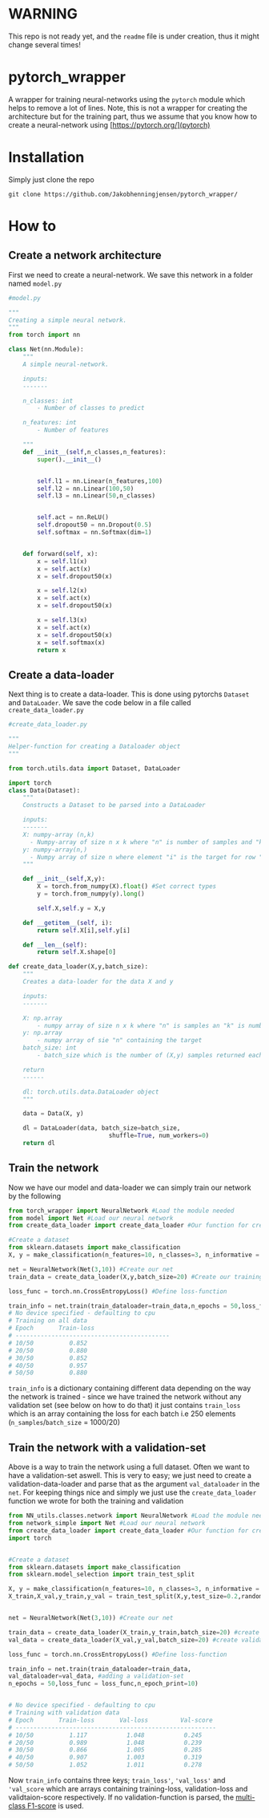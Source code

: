 # WARNING

This repo is not ready yet, and the `readme` file is under creation, thus it might change several times!



# pytorch_wrapper
A wrapper for training neural-networks using the `pytorch` module which helps to remove a lot of lines.
Note, this is not a wrapper for creating the architecture but for the training part, thus we assume that you know how to create a neural-network using [https://pytorch.org/](pytorch)




# Installation

Simply just clone the repo

`git clone https://github.com/Jakobhenningjensen/pytorch_wrapper/`

# How to

## Create a network architecture
First we need to create a neural-network. We save this network in a folder named `model.py`

```python
#model.py

"""
Creating a simple neural network.
"""
from torch import nn

class Net(nn.Module):
    """
    A simple neural-network.

    inputs:
    -------

    n_classes: int
        - Number of classes to predict

    n_features: int
        - Number of features

    """
    def __init__(self,n_classes,n_features):
        super().__init__()


        self.l1 = nn.Linear(n_features,100)
        self.l2 = nn.Linear(100,50)
        self.l3 = nn.Linear(50,n_classes)


        self.act = nn.ReLU()
        self.dropout50 = nn.Dropout(0.5)
        self.softmax = nn.Softmax(dim=1)


    def forward(self, x):
        x = self.l1(x)
        x = self.act(x)
        x = self.dropout50(x)

        x = self.l2(x)
        x = self.act(x)
        x = self.dropout50(x)

        x = self.l3(x)
        x = self.act(x)
        x = self.dropout50(x)
        x = self.softmax(x)
        return x

```

## Create a data-loader

Next thing is to create a data-loader. This is done using pytorchs `Dataset` and `DataLoader`. We save the code below in a file called `create_data_loader.py`

```python
#create_data_loader.py

"""
Helper-function for creating a Dataloader object
"""

from torch.utils.data import Dataset, DataLoader

import torch
class Data(Dataset):
    """
    Constructs a Dataset to be parsed into a DataLoader

    inputs:
    -------
    X: numpy-array (n,k)
      - Numpy-array of size n x k where "n" is number of samples and "k" is number of features
    y: numpy-array(n,)
      - Numpy array of size n where element "i" is the target for row "i" in X
    """

    def __init__(self,X,y):
        X = torch.from_numpy(X).float() #Set correct types
        y = torch.from_numpy(y).long()

        self.X,self.y = X,y

    def __getitem__(self, i):
        return self.X[i],self.y[i]

    def __len__(self):
        return self.X.shape[0]

def create_data_loader(X,y,batch_size):
    """
    Creates a data-loader for the data X and y

    inputs:
    -------

    X: np.array
        - numpy array of size n x k where "n" is samples an "k" is number of features
    y: np.array
        - numpy array of sie "n" containing the target
    batch_size: int
        - batch_size which is the number of (X,y) samples returned each time we iterate over a DataLoader object

    return
    ------

    dl: torch.utils.data.DataLoader object
    """

    data = Data(X, y)

    dl = DataLoader(data, batch_size=batch_size,
                            shuffle=True, num_workers=0)
    return dl
```

## Train the network

Now we have our model and data-loader we can simply train our network by the following

```python
from torch_wrapper import NeuralNetwork #Load the module needed
from model import Net #Load our neural network
from create_data_loader import create_data_loader #Our function for creating a `DataLoader` object

#Create a dataset
from sklearn.datasets import make_classification
X, y = make_classification(n_features=10, n_classes=3, n_informative = 10,n_redundant=0,random_state=42)

net = NeuralNetwork(Net(3,10)) #Create our net
train_data = create_data_loader(X,y,batch_size=20) #Create our training data

loss_func = torch.nn.CrossEntropyLoss() #Define loss-function

train_info = net.train(train_dataloader=train_data,n_epochs = 50,loss_func = loss_func, n_epoch_print=10) #Train the network for 50 eochs and print values each 10th epoch
# No device specified - defaulting to cpu
# Training on all data
# Epoch       Train-loss
# -------------------------------------------
# 10/50          0.852
# 20/50          0.880
# 30/50          0.852
# 40/50          0.957
# 50/50          0.880
```

`train_info` is a dictionary containing different data depending on the way the network is trained - since we have trained the network without any validation set (see below on how to do that) it just contains `train_loss` which is an array containing the loss for each batch i.e 250 elements (`n_samples`/`batch_size` = 1000/20)

## Train the network with a validation-set
Above is a way to train the network using a full dataset. Often we want to have a validation-set aswell.
This is very to easy; we just need to create a validation-data-loader and parse that as the argument `val_dataloader` in the `net`.
For keeping things nice and simply we just use the `create_data_loader` function we wrote for both the training and validation

```python
from NN_utils.classes.network import NeuralNetwork #Load the module needed
from network_simple import Net #Load our neural network
from create_data_loader import create_data_loader #Our function for creating a `DataLoader` object
import torch


#Create a dataset
from sklearn.datasets import make_classification
from sklearn.model_selection import train_test_split

X, y = make_classification(n_features=10, n_classes=3, n_informative = 10,n_redundant=0,random_state=42)
X_train,X_val,y_train,y_val = train_test_split(X,y,test_size=0.2,random_state=42) #split data in train/validation


net = NeuralNetwork(Net(3,10)) #Create our net

train_data = create_data_loader(X_train,y_train,batch_size=20) #create training data-loader
val_data = create_data_loader(X_val,y_val,batch_size=20) #create validation data-loader

loss_func = torch.nn.CrossEntropyLoss() #Define loss-function

train_info = net.train(train_dataloader=train_data,
val_dataloader=val_data, #adding a validation-set
n_epochs = 50,loss_func = loss_func,n_epoch_print=10)


# No device specified - defaulting to cpu
# Training with validation data
# Epoch       Train-loss       Val-loss         Val-score
# --------------------------------------------------------
# 10/50          1.117           1.048           0.245
# 20/50          0.989           1.048           0.239
# 30/50          0.866           1.005           0.285
# 40/50          0.907           1.003           0.319
# 50/50          1.052           1.011           0.278
```

Now `train_info` contains three keys; `train_loss'`, `'val_loss'` and `'val_score`  which are arrays containing training-loss, validation-loss and validtaion-score respectively. If no validation-function is parsed, the [multi-class F1-score](https://scikit-learn.org/stable/modules/generated/sklearn.metrics.f1_score.html) is used.
